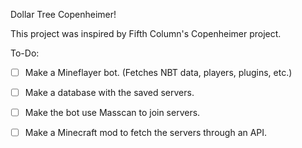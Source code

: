 Dollar Tree Copenheimer! 

This project was inspired by Fifth Column's Copenheimer project. 

To-Do:
- [ ] Make a Mineflayer bot. (Fetches NBT data, players, plugins, etc.)
- [ ] Make a database with the saved servers.
- [ ] Make the bot use Masscan to join servers.
- [ ] Make a Minecraft mod to fetch the servers through an API.

